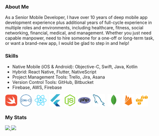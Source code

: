 ### About Me

As a Senior Mobile Developer, I have over 10 years of deep mobile app development experience plus additional years of full-cycle experience in multiple roles and environments, including healthcare, fitness, social networking, financial, medical, and management. Whether you just need capable manpower, need to hire someone for a one-off or long-term task, or want a brand-new app, I would be glad to step in and help!

### Skills

- Native Mobile (iOS & Android): Objective-C, Swift, Java, Kotlin
- Hybrid: React Native, Flutter, NativeScript
- Project Management Tools: Trello, Jira, Asana
- Version Control Tools: GitHub, Bitbucket
- Firebase, AWS, Firebase

<div>
  <img src="https://github.com/devicons/devicon/blob/master/icons/swift/swift-original.svg" title="Swift" alt="Swift" width="40" height="40"/>&nbsp;
  <img src="https://github.com/devicons/devicon/blob/master/icons/objectivec/objectivec-plain.svg" title="Objective-C" alt="Objective-C" width="40" height="40"/>&nbsp;
  <img src="https://github.com/devicons/devicon/blob/master/icons/react/react-original.svg" title="React Native" alt="React Native" width="40" height="40"/>&nbsp;
  <img src="https://github.com/devicons/devicon/blob/master/icons/flutter/flutter-original.svg" title="Flutter" alt="Flutter" width="40" height="40"/>&nbsp;
  <img src="https://github.com/devicons/devicon/blob/master/icons/nodejs/nodejs-original.svg" title="Node.js" alt="Node.js" width="40" height="40"/>&nbsp;
  <img src="https://github.com/devicons/devicon/blob/master/icons/php/php-original.svg" title="PHP" alt="PHP" width="40" height="40"/>&nbsp;
  <img src="https://github.com/devicons/devicon/blob/master/icons/mysql/mysql-original.svg" title="MySQL" alt="MySQL" width="40" height="40"/>&nbsp;
  <img src="https://github.com/devicons/devicon/blob/master/icons/mongodb/mongodb-original.svg" title="MongoDB" alt="MongoDB" width="40" height="40"/>&nbsp;
  <img src="https://github.com/devicons/devicon/blob/master/icons/firebase/firebase-plain.svg" title="Firebase" alt="Firebase" width="40" height="40"/>
  <img src="https://github.com/devicons/devicon/blob/master/icons/amazonwebservices/amazonwebservices-original.svg" title="AWS" alt="AWS" width="40" height="40"/>
</div>

### My Stats

<p>
<a href="https://github.com/maximus-hoffman">
  <img height="180em" src="https://github-readme-stats-eight-theta.vercel.app/api?username=smiledev1230&show_icons=true&theme=algolia&include_all_commits=true&count_private=true"/>
  <img height="180em" src="https://github-readme-stats-eight-theta.vercel.app/api/top-langs/?username=smiledev1230&layout=compact&langs_count=8&theme=algolia"/>
</a>
</p>

